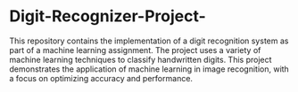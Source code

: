 # Digit-Recognizer-Project-
This repository contains the implementation of a digit recognition system as part of a machine learning assignment. The project uses a variety of machine learning techniques to classify handwritten digits. This project demonstrates the application of machine learning in image recognition, with a focus on optimizing accuracy and performance.
